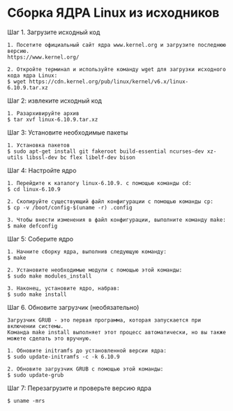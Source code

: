 # Сборка ЯДРА Linux из исходников


Шаг 1. Загрузите исходный код 

	1. Посетите официальный сайт ядра www.kernel.org и загрузите последнюю версию.
	https://www.kernel.org/

	2. Откройте терминал и используйте команду wget для загрузки исходного кода ядра Linux:
	$ wget https://cdn.kernel.org/pub/linux/kernel/v6.x/linux-6.10.9.tar.xz

Шаг 2: извлеките исходный код
	
	1. Разархивируйте архив
	$ tar xvf linux-6.10.9.tar.xz

Шаг 3: Установите необходимые пакеты
	
	1. Установка пакетов
	$ sudo apt-get install git fakeroot build-essential ncurses-dev xz-utils libssl-dev bc flex libelf-dev bison

Шаг 4: Настройте ядро

	1. Перейдите к каталогу linux-6.10.9. с помощью команды cd:
	$ cd linux-6.10.9

	2. Скопируйте существующий файл конфигурации с помощью команды cp:
	$ cp -v /boot/config-$(uname -r) .config

	3. Чтобы внести изменения в файл конфигурации, выполните команду make:
	$ make defconfig

Шаг 5: Соберите ядро

	1. Начните сборку ядра, выполнив следующую команду:
	$ make

	2. Установите необходимые модули с помощью этой команды:
	$ sudo make modules_install

	3. Наконец, установите ядро, набрав:
	$ sudo make install

Шаг 6. Обновите загрузчик (необязательно)

	Загрузчик GRUB - это первая программа, которая запускается при включении системы.
	Команда make install выполняет этот процесс автоматически, но вы также можете сделать это вручную.

	1. Обновите initramfs до установленной версии ядра:
	$ sudo update-initramfs -c -k 6.10.9

	2. Обновите загрузчик GRUB с помощью этой команды:
	$ sudo update-grub

Шаг 7: Перезагрузите и проверьте версию ядра

	$ uname -mrs	
